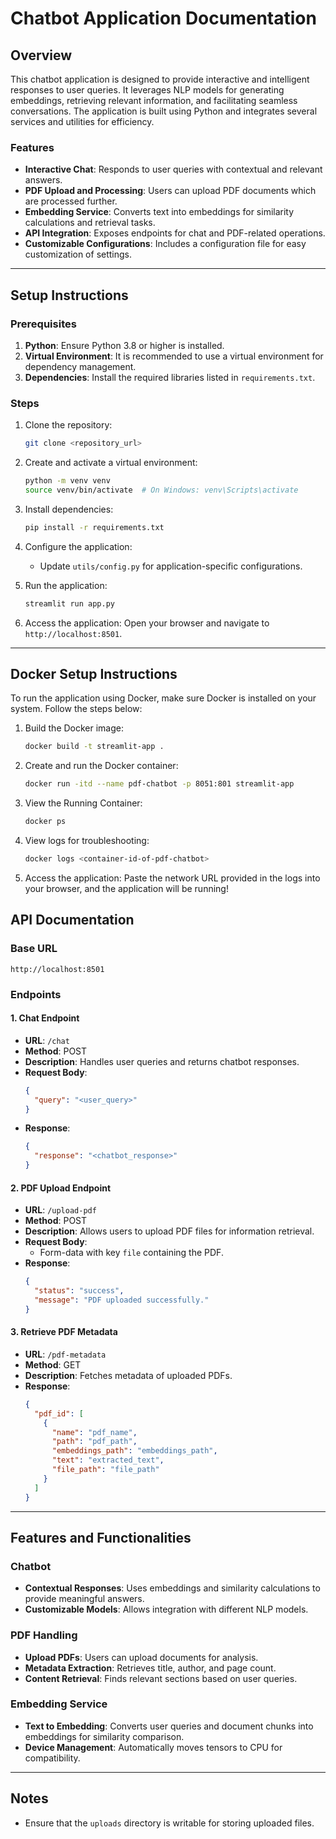 # Chatbot Application Documentation

## Overview
This chatbot application is designed to provide interactive and intelligent responses to user queries. It leverages NLP models for generating embeddings, retrieving relevant information, and facilitating seamless conversations. The application is built using Python and integrates several services and utilities for efficiency.

### Features
- **Interactive Chat**: Responds to user queries with contextual and relevant answers.
- **PDF Upload and Processing**: Users can upload PDF documents which are processed further.
- **Embedding Service**: Converts text into embeddings for similarity calculations and retrieval tasks.
- **API Integration**: Exposes endpoints for chat and PDF-related operations.
- **Customizable Configurations**: Includes a configuration file for easy customization of settings.

---

## Setup Instructions

### Prerequisites
1. **Python**: Ensure Python 3.8 or higher is installed.
2. **Virtual Environment**: It is recommended to use a virtual environment for dependency management.
3. **Dependencies**: Install the required libraries listed in `requirements.txt`.

### Steps
1. Clone the repository:
   ```bash
   git clone <repository_url>
   ```

2. Create and activate a virtual environment:
   ```bash
   python -m venv venv
   source venv/bin/activate  # On Windows: venv\Scripts\activate
   ```

3. Install dependencies:
   ```bash
   pip install -r requirements.txt
   ```

4. Configure the application:
   - Update `utils/config.py` for application-specific configurations.

5. Run the application:
   ```bash
   streamlit run app.py
   ```

6. Access the application:
   Open your browser and navigate to `http://localhost:8501`.

---
## Docker Setup Instructions
To run the application using Docker, make sure Docker is installed on your system. Follow the steps below:

1. Build the Docker image:
   ```bash
   docker build -t streamlit-app .
   ```
2. Create and run the Docker container:
   ```bash
   docker run -itd --name pdf-chatbot -p 8051:801 streamlit-app
   ```
3. View the Running Container:
   ```bash
   docker ps
   ```
4. View logs for troubleshooting:
   ```bash
   docker logs <container-id-of-pdf-chatbot>
   ```
5. Access the application:
    Paste the network URL provided in the logs into your browser, and the application will be running!

## API Documentation

### Base URL
`http://localhost:8501`

### Endpoints

#### 1. **Chat Endpoint**
   - **URL**: `/chat`
   - **Method**: POST
   - **Description**: Handles user queries and returns chatbot responses.
   - **Request Body**:
     ```json
     {
       "query": "<user_query>"
     }
     ```
   - **Response**:
     ```json
     {
       "response": "<chatbot_response>"
     }
     ```

#### 2. **PDF Upload Endpoint**
   - **URL**: `/upload-pdf`
   - **Method**: POST
   - **Description**: Allows users to upload PDF files for information retrieval.
   - **Request Body**:
     - Form-data with key `file` containing the PDF.
   - **Response**:
     ```json
     {
       "status": "success",
       "message": "PDF uploaded successfully."
     }
     ```

#### 3. **Retrieve PDF Metadata**
   - **URL**: `/pdf-metadata`
   - **Method**: GET
   - **Description**: Fetches metadata of uploaded PDFs.
   - **Response**:
     ```json
     {
       "pdf_id": [
         {
           "name": "pdf_name",
           "path": "pdf_path",
           "embeddings_path": "embeddings_path",
           "text": "extracted_text",
           "file_path": "file_path"
         }
       ]
     }
     ```

---

## Features and Functionalities

### Chatbot
- **Contextual Responses**: Uses embeddings and similarity calculations to provide meaningful answers.
- **Customizable Models**: Allows integration with different NLP models.

### PDF Handling
- **Upload PDFs**: Users can upload documents for analysis.
- **Metadata Extraction**: Retrieves title, author, and page count.
- **Content Retrieval**: Finds relevant sections based on user queries.

### Embedding Service
- **Text to Embedding**: Converts user queries and document chunks into embeddings for similarity comparison.
- **Device Management**: Automatically moves tensors to CPU for compatibility.

---

## Notes
- Ensure that the `uploads` directory is writable for storing uploaded files.

